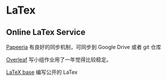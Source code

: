 # LaTex

## Online LaTex Service

[Papeeria](https://www.papeeria.com/) 有良好的同步机制，可同步到 Google Drive 或者 git 仓库

[Overleaf](https://www.overleaf.com/) 写小组作业用了一年觉得比较稳定。

[LaTeX base](https://latexbase.com/) 编写公开的 LaTex
